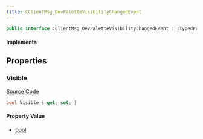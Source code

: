```yaml
---
title: CClientMsg_DevPaletteVisibilityChangedEvent
---
```


```csharp
public interface CClientMsg_DevPaletteVisibilityChangedEvent : ITypedProtobuf<CClientMsg_DevPaletteVisibilityChangedEvent>, INativeHandle
```

#### Implements

## Properties

### Visible

[Source Code](https://github.com/swiftly-solution/swiftlys2/blob/main/managed/src/SwiftlyS2.Generated/Protobufs/Interfaces/CClientMsg_DevPaletteVisibilityChangedEvent.cs#L13)

```csharp
bool Visible { get; set; }
```

#### Property Value

- [bool](https://learn.microsoft.com/dotnet/api/system.boolean)

